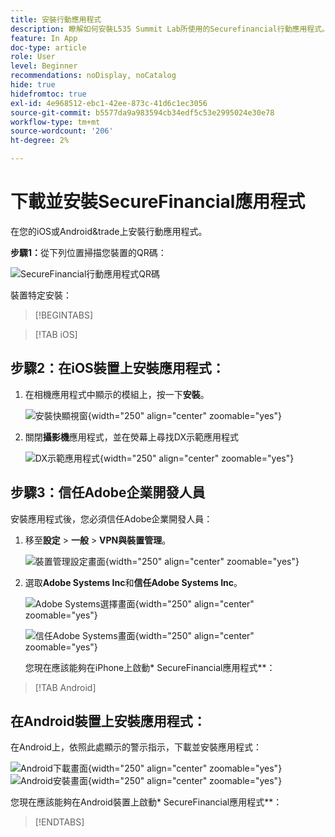 ```yaml
---
title: 安裝行動應用程式
description: 瞭解如何安裝L535 Summit Lab所使用的Securefinancial行動應用程式。
feature: In App
doc-type: article
role: User
level: Beginner
recommendations: noDisplay, noCatalog
hide: true
hidefromtoc: true
exl-id: 4e968512-ebc1-42ee-873c-41d6c1ec3056
source-git-commit: b5577da9a983594cb34edf5c53e2995024e30e78
workflow-type: tm+mt
source-wordcount: '206'
ht-degree: 2%

---
```


# 下載並安裝SecureFinancial應用程式

在您的iOS或Android&amp;trade上安裝行動應用程式。

**步驟1：**&#x200B;從下列位置掃描您裝置的QR碼：

![SecureFinancial行動應用程式QR碼](/help/summit-lab-2024-lab-assets/assets/dx-demo-app-qr-codes.png)

裝置特定安裝：

>[!BEGINTABS]

>[!TAB iOS]

## 步驟2：在iOS裝置上安裝應用程式：

1. 在相機應用程式中顯示的模組上，按一下&#x200B;**安裝**。

   ![安裝快顯視窗](/help/summit-lab-2024-lab-assets/assets/install_popup.png){width="250" align="center" zoomable="yes"}

2. 關閉&#x200B;**攝影機**&#x200B;應用程式，並在熒幕上尋找DX示範應用程式

   ![DX示範應用程式](/help/summit-lab-2024-lab-assets/assets/dx_demo_on_ios_screen.png){width="250" align="center" zoomable="yes"}


## 步驟3：信任Adobe企業開發人員

安裝應用程式後，您必須信任Adobe企業開發人員：

1. 移至&#x200B;**設定** > **一般** > **VPN與裝置管理**。

   ![裝置管理設定畫面](/help/summit-lab-2024/l820-lab-workbook/assets/1-2-2-device-management-screen.PNG "裝置管理設定畫面"){width="250" align="center" zoomable="yes"}

1. 選取&#x200B;**Adobe Systems Inc**&#x200B;和&#x200B;**信任Adobe Systems Inc**。

   ![Adobe Systems選擇畫面](/help/summit-lab-2024/l820-lab-workbook/assets/1-2-3-adobe-systems.PNG "Adobe Systems選擇畫面"){width="250" align="center" zoomable="yes"}
   <br>

   ![信任Adobe Systems畫面](/help/summit-lab-2024/l820-lab-workbook/assets/1-2-4-trust-adobe.PNG){width="250" align="center" zoomable="yes"}

   您現在應該能夠在iPhone上啟動* SecureFinancial應用程式**：


>[!TAB Android]

## 在Android裝置上安裝應用程式：

在Android上，依照此處顯示的警示指示，下載並安裝應用程式：

![Android下載畫面](/help/summit-lab-2024/l820-lab-workbook/assets/1-2-5-android-download.jpg "Android下載畫面"){width="250" align="center" zoomable="yes"}
<br>
![Android安裝畫面](/help/summit-lab-2024/l820-lab-workbook/assets/1-2-6-android-installation.jpg){width="250" align="center" zoomable="yes"}

您現在應該能夠在Android裝置上啟動* SecureFinancial應用程式**：

>[!ENDTABS]
